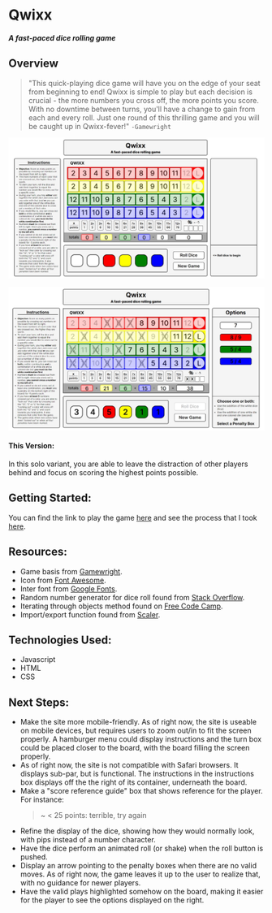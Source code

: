 # Qwixx
##### A fast-paced dice rolling game

## Overview
>"This quick-playing dice game will have you on the edge of your seat from beginning to end! Qwixx is simple to play but each decision is crucial - the more numbers you cross off, the more points you score. With no downtime between turns, you'll have a change to gain from each and every roll. Just one round of this thrilling game and you will be caught up in Qwixx-fever!"
> `-Gamewright`

![New Game Screenshot](/img/new-game-screenshot.jpg)

![In Game Screenshot](/img/in-game-screenshot.jpg)

#### This Version:
In this solo variant, you are able to leave the distraction of other players behind and focus on scoring the highest points possible.

## Getting Started:
You can find the link to play the game [here](https://jcogs94.github.io/qwixx/) and see the process that I took [here](/res/Project%20Week%201%20Timeline.pdf).

## Resources:
- Game basis from [Gamewright](https://gamewright.com/product/Qwixx).
- Icon from [Font Awesome](https://fontawesome.com/icons/dice?f=classic&s=solid).
- Inter font from [Google Fonts](https://fonts.google.com/specimen/Inter?query=inter).
- Random number generator for dice roll found from [Stack Overflow](https://stackoverflow.com/questions/1527803/generating-random-whole-numbers-in-javascript-in-a-specific-range).
- Iterating through objects method found on [Free Code Camp](https://www.freecodecamp.org/news/how-to-iterate-over-objects-in-javascript/).
- Import/export function found from [Scaler](https://www.scaler.com/topics/javascript/import-js-file-in-js/).

## Technologies Used:
- Javascript
- HTML
- CSS

## Next Steps:
- Make the site more mobile-friendly. As of right now, the site is useable on mobile devices, but requires users to zoom out/in to fit the screen properly. A hamburger menu could display instructions and the turn box could be placed closer to the board, with the board filling the screen properly.
- As of right now, the site is not compatible with Safari browsers. It displays sub-par, but is functional. The instructions in the instructions box displays off the the right of its container, underneath the board.
- Make a "score reference guide" box that shows reference for the player. For instance:
    > ~ < 25 points: terrible, try again
- Refine the display of the dice, showing how they would normally look, with pips instead of a number character.
- Have the dice perform an animated roll (or shake) when the roll button is pushed.
- Display an arrow pointing to the penalty boxes when there are no valid moves. As of right now, the game leaves it up to the user to realize that, with no guidance for newer players.
- Have the valid plays highlighted somehow on the board, making it easier for the player to see the options displayed on the right.
